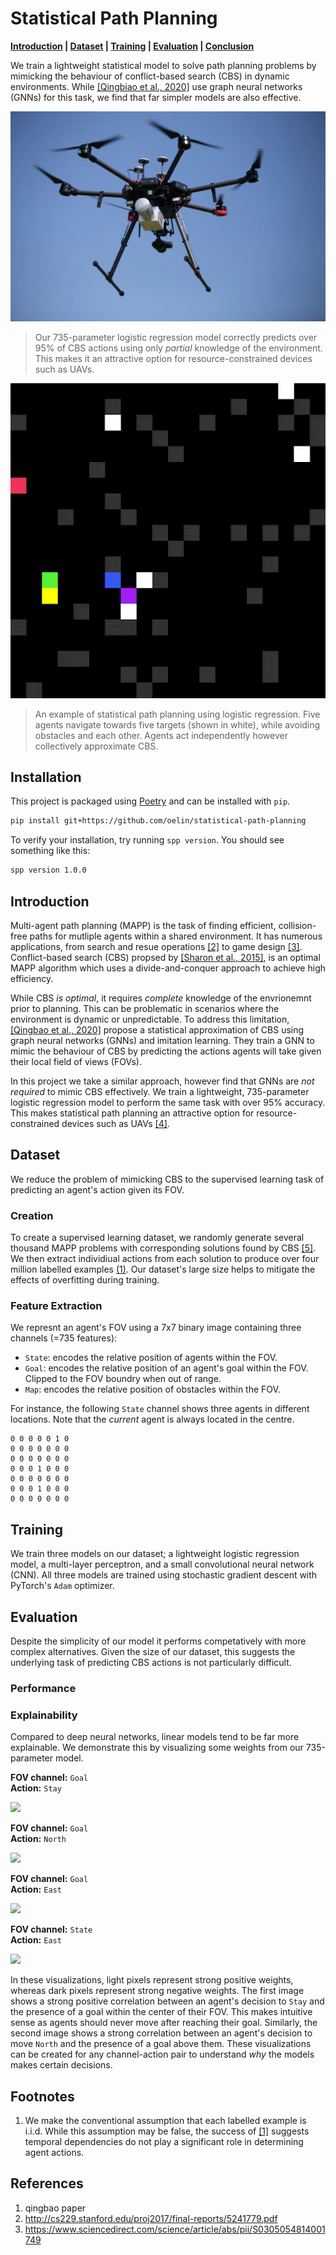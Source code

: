 # Statistical Path Planning

**[Introduction](#introduction) | [Dataset](#dataset) | [Training](#training) | [Evaluation](#evaluation) | [Conclusion](#conclusion)**

We train a lightweight statistical model to solve path planning problems by mimicking the behaviour of conflict-based search (CBS) in dynamic environments. While [[Qingbiao et al., 2020]](#references) use graph neural networks (GNNs) for this task, we find that far simpler models are also effective.

![](https://github.com/oelin/statistical-path-planning/blob/main/images/uav.webp)

>  Our 735-parameter logistic regression model correctly predicts over 95% of CBS actions using only *partial* knowledge of the environment. This makes it an attractive option for resource-constrained devices such as UAVs.

![](https://github.com/oelin/statistical-path-planning/blob/main/images/example.gif)

> An example of statistical path planning using logistic regression. Five agents navigate towards five targets (shown in white), while avoiding obstacles and each other. Agents act independently however collectively approximate CBS.


## Installation

This project is packaged using [Poetry](https://python-poetry.org/) and can be installed with `pip`.

```sh
pip install git+https://github.com/oelin/statistical-path-planning
```

To verify your installation, try running `spp version`. You should see something like this:

```sh
spp version 1.0.0
```


## Introduction

Multi-agent path planning (MAPP) is the task of finding efficient, collision-free paths for mutliple agents within a shared environment. It has numerous applications, from search and resue operations [[2]](#references) to game design [[3]](#references). Conflict-based search (CBS) propsed by [[Sharon et al., 2015]](#references), is an optimal MAPP algorithm which uses a divide-and-conquer approach to achieve high efficiency. 

While CBS *is optimal*, it requires *complete* knowledge of the envrionemnt prior to planning. This can be problematic in scenarios where the environment is dynamic or unpredictable. To address this limitation, [[Qingbao et al., 2020]](#references) propose a statistical approximation of CBS using graph neural networks (GNNs) and imitation learning. They train a GNN to mimic the behaviour of CBS by predicting the actions agents will take given their local field of views (FOVs).

In this project we take a similar approach, however find that GNNs are *not required* to mimic CBS effectively. We train a lightweight, 735-parameter logistic regression model to perform the same task with over 95% accuracy. This makes statistical path planning an attractive option for resource-constrained devices such as UAVs [[4]](#references).


## Dataset

We reduce the problem of mimicking CBS to the supervised learning task of predicting an agent's action given its FOV. 


### Creation

To create a supervised learning dataset, we randomly generate several thousand MAPP problems with corresponding solutions found by CBS [[5]](#references). We then extract individiual actions from each solution to produce over four million labelled examples [(1)](#footnotes). Our dataset's large size helps to mitigate the effects of overfitting during training.


### Feature Extraction 

We represnt an agent's FOV using a 7x7 binary image containing three channels (=735 features):

- `State`: encodes the relative position of agents within the FOV.
- `Goal`: encodes the relative position of an agent's goal within the FOV. Clipped to the FOV boundry when out of range.
- `Map`: encodes the relative position of obstacles within the FOV.

For instance, the following `State` channel shows three agents in different locations. Note that the *current* agent is always located in the centre.

```
0 0 0 0 0 1 0
0 0 0 0 0 0 0
0 0 0 0 0 0 0
0 0 0 1 0 0 0
0 0 0 0 0 0 0
0 0 0 1 0 0 0
0 0 0 0 0 0 0
```


## Training

We train three models on our dataset; a lightweight logistic regression model, a multi-layer perceptron, and a small convolutional neural network (CNN). All three models are trained using stochastic gradient descent with PyTorch's `Adam` optimizer.


## Evaluation

Despite the simplicity of our model it performs competatively with more complex alternatives. Given the size of our dataset, this suggests the underlying task of predicting CBS actions is not particularly difficult.


### Performance


### Explainability

Compared to deep neural networks, linear models tend to be far more explainable. We demonstrate this by visualizing some weights from our 735-parameter model.

**FOV channel:** `Goal`  
**Action:** `Stay`

![](https://github.com/oelin/generative-path-planning/blob/main/images/features0.png)

**FOV channel:** `Goal`  
**Action:** `North`

![](https://github.com/oelin/generative-path-planning/blob/main/images/features1.png)

**FOV channel:** `Goal`  
**Action:** `East`

![](https://github.com/oelin/generative-path-planning/blob/main/images/features2.png)

**FOV channel:** `State`  
**Action:** `East`

![](https://github.com/oelin/generative-path-planning/blob/main/images/features3.png)

In these visualizations, light pixels represent strong positive weights, whereas dark pixels represent strong negative weights. The first image shows a strong positive correlation between an agent's decision to `Stay` and the presence of a goal within the center of their FOV. This makes intuitive sense as agents should never move after reaching their goal. Similarly, the second image shows a strong correlation between an agent's decision to move `North` and the presence of a goal above them. These visualizations can be created for any channel-action pair to understand *why* the models makes certain decisions.


## Footnotes

1. We make the conventional assumption that each labelled example is i.i.d. While this assumption may be false, the success of [[1]](#reference) suggests temporal dependencies do not play a significant role in determining agent actions.


## References
1. qingbao paper
2. http://cs229.stanford.edu/proj2017/final-reports/5241779.pdf
3. https://www.sciencedirect.com/science/article/abs/pii/S0305054814001749

